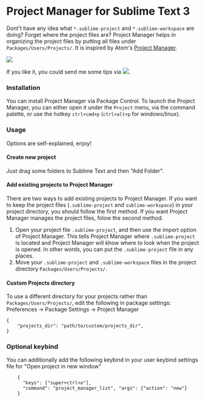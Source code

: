 Project Manager for Sublime Text 3
===

Dont't have any idea what `*.sublime-project` and `*.sublime-workspace` are doing? Forget where the project files are? Project Manager helps in organizing the project files by putting all files under `Packages/Users/Projects/`. It is inspired by Atom's [Project Manager](https://atom.io/packages/project-manager).

![](https://raw.githubusercontent.com/randy3k/Project-Manager/master/pm.png)

If you like it, you could send me some tips via [![](http://img.shields.io/gittip/randy3k.svg)](https://www.gittip.com/randy3k).

### Installation

You can install Project Manager via Package Control. To launch the Project Manager, you can either open it under the `Project` menu, via the command palette, or use the hotkey `ctrl+cmd+p` (`ctrl+alt+p` for windows/linux).

### Usage
Options are self-explained, enjoy!

#### Create new project

Just drag some folders to Sublime Text and then "Add Folder".

#### Add existing projects to Project Manager

There are two ways to add existing projects to Project Manager. 
If you want to keep the project files (`.sublime-project` and `sublime-workspace`) in your project directory, you should follow the first method. If you want Project Manager manages the project files, folow the second method.

1. Open your project file `.sublime-project`, and then use the import option of Project Manager. This tells Project Manager where `.sublime-project` is located and Project Manager will khow where to look when the project is opened. In other words, you can put the `.sublime-project` file in any places.
2. Move your `.sublime-project` and `.sublime-workspace` files in the project directory `Packages/Users/Projects/`.


#### Custom Projects directory

To use a different directory for your projects rather than `Packages/Users/Projects/`, edit the following in package settings: Preferences -> Package Settings -> Project Manager

```
{
    "projects_dir": "path/to/custom/projects_dir",
}
```

### Optional keybind
You can additionally add the following keybind in your user keybind settings file for "Open project in new window"

```
    {
      "keys": ["super+ctrl+o"],
      "command": "project_manager_list", "args": {"action": "new"}
    }
```
